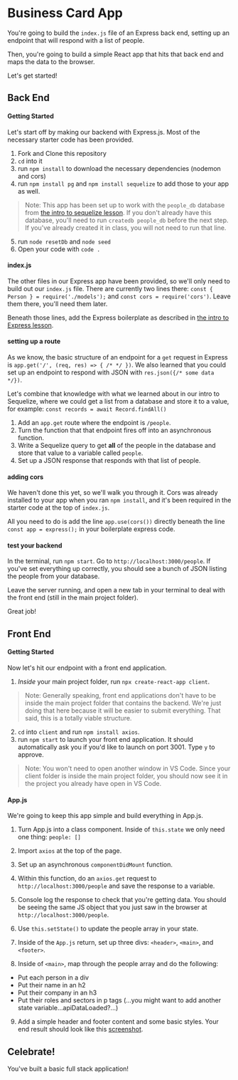 # Business Card App
You're going to build the `index.js` file of an Express back end, setting up an endpoint that will respond with a list of people. 

Then, you're going to build a simple React app that hits that back end and maps the data to the browser.

Let's get started!

## Back End
#### Getting Started
Let's start off by making our backend with Express.js. Most of the necessary starter code has been provided.

1. Fork and Clone this repository
2. `cd` into it
3. run `npm install` to download the necessary dependencies (nodemon and cors)
4. run `npm install pg` and `npm install sequelize` to add those to your app as well.

>Note: This app has been set up to work with the `people_db` database from [the intro to sequelize lesson](https://git.generalassemb.ly/sei-nyc-cheetahs/sequelize-intro). If you don't already have this database, you'll need to run `createdb people_db` before the next step. If you've already created it in class, you will not need to run that line.

5. run `node resetDb` and `node seed` 
6. Open your code with `code .`

#### index.js
The other files in our Express app have been provided, so we'll only need to build out our `index.js` file. There are currently two lines there: `const { Person } = require('./models');` and `const cors = require('cors')`. Leave them there, you'll need them later.

Beneath those lines, add the Express boilerplate as described in [the intro to Express lesson](https://git.generalassemb.ly/sei-nyc-cheetahs/Express-Intro).

#### setting up a route
As we know, the basic structure of an endpoint for a `get` request in Express is `app.get('/', (req, res) => { /* */ })`. We also learned that you could set up an endpoint to respond with JSON with `res.json({/* some data */})`. 

Let's combine that knowledge with what we learned about in our intro to Sequelize, where we could get a list from a database and store it to a value, for example: `const records = await Record.findAll()`

1. Add an `app.get` route where the endpoint is `/people`.
2. Turn the function that that endpoint fires off into an asynchronous function.
3. Write a Sequelize query to get **all** of the people in the database and store that value to a variable called `people`.
4. Set up a JSON response that responds with that list of people.

#### adding cors
We haven't done this yet, so we'll walk you through it. Cors was already installed to your app when you ran `npm install`, and it's been required in the starter code at the top of `index.js`.

All you need to do is add the line `app.use(cors())` directly beneath the line `const app = express();` in your boilerplate express code.

#### test your backend
In the terminal, run `npm start`. Go to `http://localhost:3000/people`. If you've set everything up correctly, you should see a bunch of JSON listing the people from your database.

Leave the server running, and open a new tab in your terminal to deal with the front end (still in the main project folder).

Great job!

## Front End
#### Getting Started
Now let's hit our endpoint with a front end application.

1. *Inside* your main project folder, run `npx create-react-app client`. 
>Note: Generally speaking, front end applications don't have to be inside the main project folder that contains the backend. We're just doing that here because it will be easier to submit everything. That said, this is a totally viable structure.

2. `cd` into `client` and run `npm install axios`.
3. run `npm start` to launch your front end application. It should automatically ask you if you'd like to launch on port 3001. Type `y` to approve.

>Note: You won't need to open another window in VS Code. Since your client folder is inside the main project folder, you should now see it in the project you already have open in VS Code.

#### App.js
We're going to keep this app simple and build everything in App.js.
1. Turn App.js into a class component. Inside of `this.state` we only need one thing: `people: []`
2. Import `axios` at the top of the page.
3. Set up an asynchronous `componentDidMount` function.
4. Within this function, do an `axios.get` request to `http://localhost:3000/people` and save the response to a variable.
5. Console log the response to check that you're getting data. You should be seeing the same JS object that you just saw in the browser at `http://localhost:3000/people`.
6. Use `this.setState()` to update the people array in your state.
7. Inside of the `App.js` return, set up three divs: `<header>`, `<main>`, and `<footer>`.

8. Inside of `<main>`, map through the people array and do the following:
- Put each person in a div
- Put their name in an h2
- Put their company in an h3
- Put their roles and sectors in p tags
(...you might want to add another state variable...apiDataLoaded?...)

9. Add a simple header and footer content and some basic styles. Your end result should look like this [screenshot](/business-cards-app.png).

## Celebrate!
You've built a basic full stack application!

